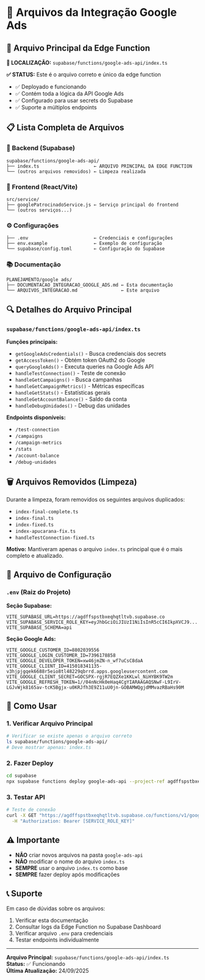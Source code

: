 # 📁 Arquivos da Integração Google Ads

## 🎯 Arquivo Principal da Edge Function

**📍 LOCALIZAÇÃO:** `supabase/functions/google-ads-api/index.ts`

**✅ STATUS:** Este é o arquivo correto e único da edge function
- ✅ Deployado e funcionando
- ✅ Contém toda a lógica da API Google Ads
- ✅ Configurado para usar secrets do Supabase
- ✅ Suporte a múltiplos endpoints

## 📋 Lista Completa de Arquivos

### 🔧 Backend (Supabase)
```
supabase/functions/google-ads-api/
├── index.ts                    ← ARQUIVO PRINCIPAL DA EDGE FUNCTION
└── (outros arquivos removidos) ← Limpeza realizada
```

### 🎨 Frontend (React/Vite)
```
src/service/
├── googlePatrocinadoService.js ← Serviço principal do frontend
└── (outros serviços...)
```

### ⚙️ Configurações
```
├── .env                        ← Credenciais e configurações
├── env.example                 ← Exemplo de configuração
└── supabase/config.toml        ← Configuração do Supabase
```

### 📚 Documentação
```
PLANEJAMENTO/google ads/
├── DOCUMENTACAO_INTEGRACAO_GOOGLE_ADS.md ← Esta documentação
└── ARQUIVOS_INTEGRACAO.md                ← Este arquivo
```

## 🔍 Detalhes do Arquivo Principal

### `supabase/functions/google-ads-api/index.ts`

**Funções principais:**
- `getGoogleAdsCredentials()` - Busca credenciais dos secrets
- `getAccessToken()` - Obtém token OAuth2 do Google
- `queryGoogleAds()` - Executa queries na Google Ads API
- `handleTestConnection()` - Teste de conexão
- `handleGetCampaigns()` - Busca campanhas
- `handleGetCampaignMetrics()` - Métricas específicas
- `handleGetStats()` - Estatísticas gerais
- `handleGetAccountBalance()` - Saldo da conta
- `handleDebugUnidades()` - Debug das unidades

**Endpoints disponíveis:**
- `/test-connection`
- `/campaigns`
- `/campaign-metrics`
- `/stats`
- `/account-balance`
- `/debug-unidades`

## 🗑️ Arquivos Removidos (Limpeza)

Durante a limpeza, foram removidos os seguintes arquivos duplicados:
- `index-final-complete.ts`
- `index-final.ts`
- `index-fixed.ts`
- `index-apucarana-fix.ts`
- `handleTestConnection-fixed.ts`

**Motivo:** Mantiveram apenas o arquivo `index.ts` principal que é o mais completo e atualizado.

## 🔧 Arquivo de Configuração

### `.env` (Raiz do Projeto)

**Seção Supabase:**
```env
VITE_SUPABASE_URL=https://agdffspstbxeqhqtltvb.supabase.co
VITE_SUPABASE_SERVICE_ROLE_KEY=eyJhbGciOiJIUzI1NiIsInR5cCI6IkpXVCJ9...
VITE_SUPABASE_SCHEMA=api
```

**Seção Google Ads:**
```env
VITE_GOOGLE_CUSTOMER_ID=8802039556
VITE_GOOGLE_LOGIN_CUSTOMER_ID=7396178858
VITE_GOOGLE_DEVELOPER_TOKEN=xw46jmZN-n_wf7uCsC8daA
VITE_GOOGLE_CLIENT_ID=415018341135-v3hjpjgqek6688r5eio8tl48229qbrrd.apps.googleusercontent.com
VITE_GOOGLE_CLIENT_SECRET=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
VITE_GOOGLE_REFRESH_TOKEN=1//04nNcHk0eHaq4CgYIARAAGAQSNwF-L9IrV-LGJvWjk8165av-tcK5Bgjx-u0KRJfh3E9Z11uU0jn-GOBAMWQgjdMMvazRBaHs90M
```

## 🚀 Como Usar

### 1. Verificar Arquivo Principal
```bash
# Verificar se existe apenas o arquivo correto
ls supabase/functions/google-ads-api/
# Deve mostrar apenas: index.ts
```

### 2. Fazer Deploy
```bash
cd supabase
npx supabase functions deploy google-ads-api --project-ref agdffspstbxeqhqtltvb
```

### 3. Testar API
```bash
# Teste de conexão
curl -X GET "https://agdffspstbxeqhqtltvb.supabase.co/functions/v1/google-ads-api/test-connection" \
  -H "Authorization: Bearer [SERVICE_ROLE_KEY]"
```

## ⚠️ Importante

- **NÃO** criar novos arquivos na pasta `google-ads-api`
- **NÃO** modificar o nome do arquivo `index.ts`
- **SEMPRE** usar o arquivo `index.ts` como base
- **SEMPRE** fazer deploy após modificações

## 📞 Suporte

Em caso de dúvidas sobre os arquivos:
1. Verificar esta documentação
2. Consultar logs da Edge Function no Supabase Dashboard
3. Verificar arquivo `.env` para credenciais
4. Testar endpoints individualmente

---

**Arquivo Principal:** `supabase/functions/google-ads-api/index.ts`  
**Status:** ✅ Funcionando  
**Última Atualização:** 24/09/2025
